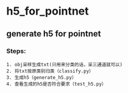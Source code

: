 # h5_for_pointnet
## generate h5 for pointnet

### Steps:
    1. obj采样生成txt(只用来分类的话，采三通道就可以)
    2. 将txt按原类别归类（classify.py）
    3. 生成h5（generate_h5.py）
    4. 查看生成的h5是否符合要求（test_h5.py）
